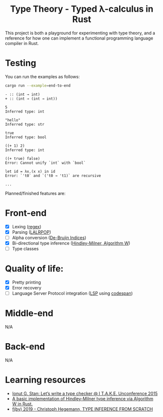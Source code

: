 <h1 align="center">Type Theory - Typed λ-calculus in Rust</h1>

This project is both a playground for experimenting with type theory, and a reference for how one can implement a functional programming language compiler in Rust.

# Testing

You can run the examples as follows:

```bash
cargo run --example=end-to-end
```

```
- :: (int → int)
+ :: (int → (int → int))

5
Inferred type: int

"hello"
Inferred type: str

true
Inferred type: bool

((+ 1) 2)
Inferred type: int

((+ true) false)
Error: Cannot unify `int` with `bool`

let id = λx.(x x) in id
Error: `'t0` and `('t0 → 't1)` are recursive

...
```


Planned/finished features are:

# Front-end

- [x] Lexing ([regex](https://crates.io/crates/regex))
- [x] Parsing ([LALRPOP](https://crates.io/crates/lalrpop))
- [ ] Alpha conversion ([De-Brujin Indices](https://en.wikipedia.org/wiki/De_Bruijn_index))
- [x] Bi-directional type inference ([Hindley-Milner, Algorithm W](https://en.wikipedia.org/wiki/Hindley%E2%80%93Milner_type_system))
- [ ] Type classes

# Quality of life:

- [x] Pretty printing
- [x] Error recovery
- [ ] Language Server Protocol integration ([LSP](https://langserver.org/) using [codespan](https://docs.rs/codespan/0.3.0/codespan/))

# Middle-end

N/A

# Back-end

N/A

# Learning resources

* [Ionut G. Stan: Let’s write a type checker @ I T.A.K.E. Unconference 2015](https://www.youtube.com/watch?v=oPVTNxiMcSU)
* [A basic implementation of Hindley-Milner type inference via Algorithm W in Rust.](https://github.com/nwoeanhinnogaehr/algorithmw-rust)
* [f(by) 2019 - Christoph Hegemann, TYPE INFERENCE FROM SCRATCH](https://www.youtube.com/watch?v=ytPAlhnAKro)

